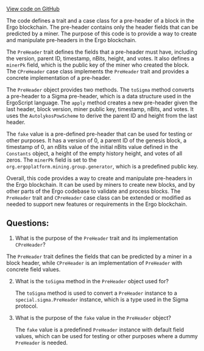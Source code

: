 [View code on GitHub](https://github.com/ergoplatform/ergo/src/main/scala/org/ergoplatform/modifiers/history/PreHeader.scala)

The code defines a trait and a case class for a pre-header of a block in the Ergo blockchain. The pre-header contains only the header fields that can be predicted by a miner. The purpose of this code is to provide a way to create and manipulate pre-headers in the Ergo blockchain.

The `PreHeader` trait defines the fields that a pre-header must have, including the version, parent ID, timestamp, nBits, height, and votes. It also defines a `minerPk` field, which is the public key of the miner who created the block. The `CPreHeader` case class implements the `PreHeader` trait and provides a concrete implementation of a pre-header.

The `PreHeader` object provides two methods. The `toSigma` method converts a pre-header to a Sigma pre-header, which is a data structure used in the ErgoScript language. The `apply` method creates a new pre-header given the last header, block version, miner public key, timestamp, nBits, and votes. It uses the `AutolykosPowScheme` to derive the parent ID and height from the last header.

The `fake` value is a pre-defined pre-header that can be used for testing or other purposes. It has a version of 0, a parent ID of the genesis block, a timestamp of 0, an nBits value of the initial nBits value defined in the `Constants` object, a height of the empty history height, and votes of all zeros. The `minerPk` field is set to the `org.ergoplatform.mining.group.generator`, which is a predefined public key.

Overall, this code provides a way to create and manipulate pre-headers in the Ergo blockchain. It can be used by miners to create new blocks, and by other parts of the Ergo codebase to validate and process blocks. The `PreHeader` trait and `CPreHeader` case class can be extended or modified as needed to support new features or requirements in the Ergo blockchain.
## Questions: 
 1. What is the purpose of the `PreHeader` trait and its implementation `CPreHeader`?
   
   The `PreHeader` trait defines the fields that can be predicted by a miner in a block header, while `CPreHeader` is an implementation of `PreHeader` with concrete field values.

2. What is the `toSigma` method in the `PreHeader` object used for?
   
   The `toSigma` method is used to convert a `PreHeader` instance to a `special.sigma.PreHeader` instance, which is a type used in the Sigma protocol.

3. What is the purpose of the `fake` value in the `PreHeader` object?
   
   The `fake` value is a predefined `PreHeader` instance with default field values, which can be used for testing or other purposes where a dummy `PreHeader` is needed.